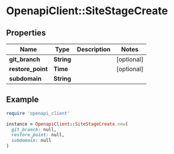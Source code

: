 # OpenapiClient::SiteStageCreate

## Properties

| Name | Type | Description | Notes |
| ---- | ---- | ----------- | ----- |
| **git_branch** | **String** |  | [optional] |
| **restore_point** | **Time** |  | [optional] |
| **subdomain** | **String** |  |  |

## Example

```ruby
require 'openapi_client'

instance = OpenapiClient::SiteStageCreate.new(
  git_branch: null,
  restore_point: null,
  subdomain: null
)
```

